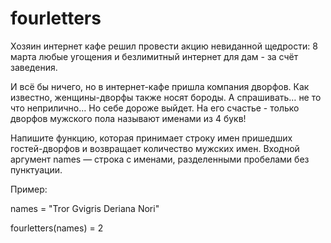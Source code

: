 # fourletters
Хозяин интернет кафе решил провести акцию невиданной щедрости: 8 марта любые угощения и безлимитный интернет для дам - за счёт заведения.   

И всё бы ничего, но в интернет-кафе пришла компания дворфов. Как известно, женщины-дворфы также носят бороды. А спрашивать… не то что неприлично… Но себе дороже выйдет. На его счастье - только дворфов мужского пола называют именами из 4 букв!  

Напишите функцию, которая принимает строку имен пришедших гостей-дворфов и возвращает количество мужских имен.
Входной аргумент names — строка с именами, разделенными пробелами без пунктуации.  

Пример:

names = "Tror Gvigris Deriana Nori"

fourletters(names) = 2
